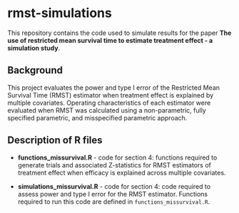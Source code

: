 # rmst-simulations
This repository contains the code used to simulate results for the paper **The use of restricted mean survival time to estimate treatment
effect - a simulation study**. 

## Background 
This project evaluates the power and type I error of the Restricted Mean Survival Time (RMST) estimator when treatment effect is explained by multiple covariates. Operating characteristics of each estimator were evaluated when RMST was calculated using a non-parametric, fully specified parametric, and misspecified parametric approach. 

## Description of R files
* **functions_missurvival.R** - code for section 4: functions required to generate trials and associated Z-statistics for RMST estimators of treatment effect when efficacy is explained across multiple covariates.
  
* **simulations_missurvival.R** - code for section 4: code required to assess power and type I error for the RMST estimator. Functions required to run this code are defined in `functions_missurvival.R`.
